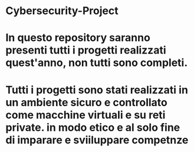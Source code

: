 # Cybersecurity-Project
# In questo repository saranno presenti tutti i progetti realizzati quest'anno, non tutti sono completi.
# Tutti i progetti sono stati realizzati in un ambiente sicuro e controllato come macchine virtuali e su reti private. in modo etico e al solo fine di imparare e sviiluppare competnze
